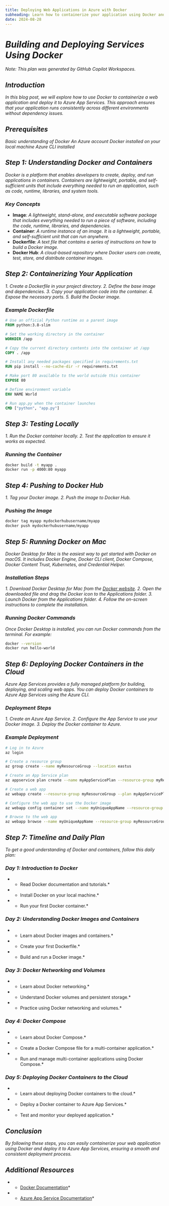 ```yaml
---
title: Deploying Web Applications in Azure with Docker
subheading: Learn how to containerize your application using Docker and deploy it seamlessly to Azure App Services.
date: 2024-08-28
---
```


# *Building and Deploying Services Using Docker*

*Note: This plan was generated by GitHub Copilot Workspaces.*

## *Introduction*
*In this blog post, we will explore how to use Docker to containerize a web application and deploy it to Azure App Services. This approach ensures that your application runs consistently across different environments without dependency issues.*

## *Prerequisites*
*Basic understanding of Docker*
*An Azure account*
*Docker installed on your local machine*
*Azure CLI installed*

## *Step 1: Understanding Docker and Containers*
*Docker is a platform that enables developers to create, deploy, and run applications in containers. Containers are lightweight, portable, and self-sufficient units that include everything needed to run an application, such as code, runtime, libraries, and system tools.*

### *Key Concepts*
* **Image**: *A lightweight, stand-alone, and executable software package that includes everything needed to run a piece of software, including the code, runtime, libraries, and dependencies.*
* **Container**: *A runtime instance of an image. It is a lightweight, portable, and self-sufficient unit that can run anywhere.*
* **Dockerfile**: *A text file that contains a series of instructions on how to build a Docker image.*
* **Docker Hub**: *A cloud-based repository where Docker users can create, test, store, and distribute container images.*

## *Step 2: Containerizing Your Application*
*1. Create a Dockerfile in your project directory.*
*2. Define the base image and dependencies.*
*3. Copy your application code into the container.*
*4. Expose the necessary ports.*
*5. Build the Docker image.*

### *Example Dockerfile*
```Dockerfile
# Use an official Python runtime as a parent image
FROM python:3.8-slim

# Set the working directory in the container
WORKDIR /app

# Copy the current directory contents into the container at /app
COPY . /app

# Install any needed packages specified in requirements.txt
RUN pip install --no-cache-dir -r requirements.txt

# Make port 80 available to the world outside this container
EXPOSE 80

# Define environment variable
ENV NAME World

# Run app.py when the container launches
CMD ["python", "app.py"]
```

## *Step 3: Testing Locally*
*1. Run the Docker container locally.*
*2. Test the application to ensure it works as expected.*

### *Running the Container*
```sh
docker build -t myapp .
docker run -p 4000:80 myapp
```

## *Step 4: Pushing to Docker Hub*
*1. Tag your Docker image.*
*2. Push the image to Docker Hub.*

### *Pushing the Image*
```sh
docker tag myapp mydockerhubusername/myapp
docker push mydockerhubusername/myapp
```

## *Step 5: Running Docker on Mac*
*Docker Desktop for Mac is the easiest way to get started with Docker on macOS. It includes Docker Engine, Docker CLI client, Docker Compose, Docker Content Trust, Kubernetes, and Credential Helper.*

### *Installation Steps*
*1. Download Docker Desktop for Mac from the [Docker website](https://www.docker.com/products/docker-desktop).*
*2. Open the downloaded file and drag the Docker icon to the Applications folder.*
*3. Launch Docker from the Applications folder.*
*4. Follow the on-screen instructions to complete the installation.*

### *Running Docker Commands*
*Once Docker Desktop is installed, you can run Docker commands from the terminal. For example:*
```sh
docker --version
docker run hello-world
```

## *Step 6: Deploying Docker Containers in the Cloud*
*Azure App Services provides a fully managed platform for building, deploying, and scaling web apps. You can deploy Docker containers to Azure App Services using the Azure CLI.*

### *Deployment Steps*
*1. Create an Azure App Service.*
*2. Configure the App Service to use your Docker image.*
*3. Deploy the Docker container to Azure.*

### *Example Deployment*
```sh
# Log in to Azure
az login

# Create a resource group
az group create --name myResourceGroup --location eastus

# Create an App Service plan
az appservice plan create --name myAppServicePlan --resource-group myResourceGroup --sku B1 --is-linux

# Create a web app
az webapp create --resource-group myResourceGroup --plan myAppServicePlan --name myUniqueAppName --deployment-container-image-name mydockerhubusername/myapp

# Configure the web app to use the Docker image
az webapp config container set --name myUniqueAppName --resource-group myResourceGroup --docker-custom-image-name mydockerhubusername/myapp

# Browse to the web app
az webapp browse --name myUniqueAppName --resource-group myResourceGroup
```

## *Step 7: Timeline and Daily Plan*
*To get a good understanding of Docker and containers, follow this daily plan:*

### *Day 1: Introduction to Docker*
* - Read Docker documentation and tutorials.*
* - Install Docker on your local machine.*
* - Run your first Docker container.*

### *Day 2: Understanding Docker Images and Containers*
* - Learn about Docker images and containers.*
* - Create your first Dockerfile.*
* - Build and run a Docker image.*

### *Day 3: Docker Networking and Volumes*
* - Learn about Docker networking.*
* - Understand Docker volumes and persistent storage.*
* - Practice using Docker networking and volumes.*

### *Day 4: Docker Compose*
* - Learn about Docker Compose.*
* - Create a Docker Compose file for a multi-container application.*
* - Run and manage multi-container applications using Docker Compose.*

### *Day 5: Deploying Docker Containers to the Cloud*
* - Learn about deploying Docker containers to the cloud.*
* - Deploy a Docker container to Azure App Services.*
* - Test and monitor your deployed application.*

## *Conclusion*
*By following these steps, you can easily containerize your web application using Docker and deploy it to Azure App Services, ensuring a smooth and consistent deployment process.*

## *Additional Resources*
* - [Docker Documentation](https://docs.docker.com/)*
* - [Azure App Service Documentation](https://docs.microsoft.com/en-us/azure/app-service/)*
